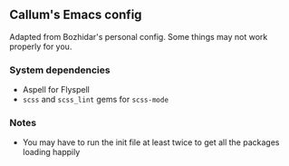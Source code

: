 ## Callum's Emacs config

Adapted from Bozhidar's personal config. Some things may not work properly for you.

### System dependencies
- Aspell for Flyspell
- `scss` and `scss_lint` gems for `scss-mode`

### Notes
- You may have to run the init file at least twice to get all the packages loading happily
